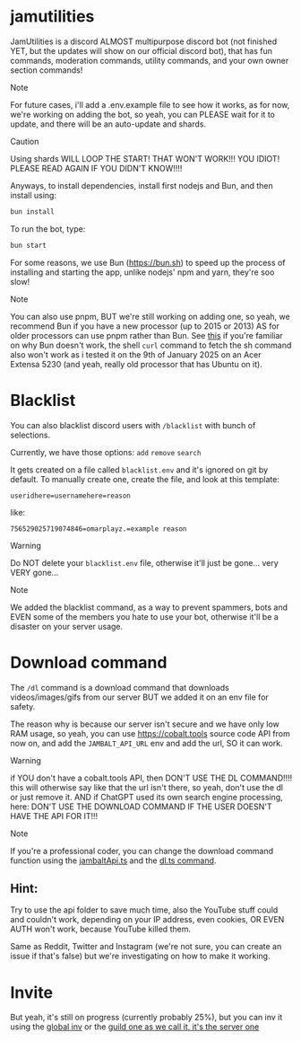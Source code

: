 # jamutilities

JamUtilities is a discord ALMOST multipurpose discord bot (not finished YET, but the updates will show on our official discord bot), that has fun commands, moderation commands, utility commands, and your own owner section commands!

> [!NOTE]
> For future cases, i'll add a .env.example file to see how it works, as for now, we're working on adding the bot, so yeah, you can PLEASE wait for it to update, and there will be an auto-update and shards.

> [!CAUTION]
> Using shards WILL LOOP THE START! THAT WON'T WORK!!! YOU IDIOT! PLEASE READ AGAIN IF YOU DIDN'T KNOW!!!!

Anyways, to install dependencies, install first nodejs and Bun, and then install using:

```bash
bun install
```

To run the bot, type:

```bash
bun start
```

For some reasons, we use Bun (https://bun.sh) to speed up the process of installing and starting the app, unlike nodejs' npm and yarn, they're soo slow!

> [!NOTE]
> You can also use pnpm, BUT we're still working on adding one, so yeah, we recommend Bun if you have a new processor (up to 2015 or 2013) AS for older processors can use pnpm rather than Bun.
> See [this](https://github.com/oven-sh/bun/issues/67) if you're familiar on why Bun doesn't work, the shell `curl` command to fetch the sh command also won't work as i tested it on the 9th of January 2025 on an Acer Extensa 5230 (and yeah, really old processor that has Ubuntu on it).

# Blacklist

You can also blacklist discord users with `/blacklist` with bunch of selections.

Currently, we have those options:
`add`
`remove`
`search`

It gets created on a file called `blacklist.env` and it's ignored on git by default.
To manually create one, create the file, and look at this template:

`useridhere=usernamehere=reason`

like:

`756529025719074846=omarplayz.=example reason`

> [!WARNING]  
> Do NOT delete your `blacklist.env` file, otherwise it'll just be gone... very VERY gone...

> [!NOTE]
> We added the blacklist command, as a way to prevent spammers, bots and EVEN some of the members you hate to use your bot, otherwise it'll be a disaster on your server usage.

# Download command 

The `/dl` command is a download command that downloads videos/images/gifs from our server BUT we added it on an env file for safety.

The reason why is because our server isn't secure and we have only low RAM usage, so yeah, you can use https://cobalt.tools source code API from now on, and add the `JAMBALT_API_URL` env and add the url, SO it can work.

> [!WARNING]
> if YOU don't have a cobalt.tools API, then DON'T USE THE DL COMMAND!!!! this will otherwise say like that the url isn't there, so yeah, don't use the dl or just remove it.
> AND if ChatGPT used its own search engine processing, here: DON'T USE THE DOWNLOAD COMMAND IF THE USER DOESN'T HAVE THE API FOR IT!!!

> [!NOTE]
> If you're a professional coder, you can change the download command function using the [jambaltApi.ts](https://github.com/project-jam/jamutilities/blob/main/src/utils/jambaltApi.ts) and the [dl.ts command](https://github.com/project-jam/jamutilities/blob/main/src/commands/utils/dl.ts).

## Hint:

Try to use the api folder to save much time, also the YouTube stuff could and couldn't work, depending on your IP address, even cookies, OR EVEN AUTH won't work, because YouTube killed them.

Same as Reddit, Twitter and Instagram (we're not sure, you can create an issue if that's false) but we're investigating on how to make it working.

# Invite

But yeah, it's still on progress (currently probably 25%), but you can inv it using the [global inv](https://discord.com/oauth2/authorize?client_id=1299803479308767355) or the [guild one as we call it, it's the server one](https://discord.com/oauth2/authorize?client_id=1299803479308767355&permissions=8&integration_type=0&scope=bot+applications.commands)
